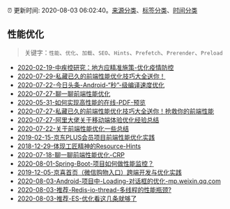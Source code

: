 :alarm_clock: 更新时间: 2020-08-03 06:02:40。[来源分类](../README.md)、[标签分类](../TAGS.md)、[时间分类](../TIMELINE.md)

## 性能优化


> 关键字：`性能`、`优化`、`加载`、`SEO`、`Hints`、`Prefetch`、`Prerender`、`Preload`



- [2020-02-19-中疾控研究：地方应精准施策-优化疫情防控](http://m.china.caixin.com/m/2020-02-20/101518002.html) 
- [2020-07-29-私藏已久的前端性能优化技巧大全送你！](https://www.ershicimi.com/p/15e1ba3be057a29a57318f45dc3b5732) 
- [2020-07-22-今日头条-Android-“秒”-级编译速度优化](https://www.ershicimi.com/p/03c5fb013e4698650a8216b81a2420b7) 
- [2020-07-27-聊一聊前端性能优化](https://www.ershicimi.com/p/95e4dc5c9a8b25adcad6702c692cca9a) 
- [2020-05-31-如何实现高性能的在线-PDF-预览](https://www.ershicimi.com/p/af3fec684371357e853529a1536b08fb) 
- [2020-07-27-私藏已久的前端性能优化技巧大全送你！抢救你的前端性能](https://www.ershicimi.com/p/f25de48730d428319449c2328f0bf7cd) 
- [2020-07-27-阿里大佬关于移动端体验优化经验总结](https://www.ershicimi.com/p/cd5177a646f341e973bff829773cd543) 
- [2020-07-22-关于前端性能优化一些总结](https://www.ershicimi.com/p/5207be6e2a27c9ac27e0af4b74561dfd) 
- [2019-02-15-京东PLUS会员项目前端性能优化实践](https://jdc.jd.com/archives/212962) 
- [2018-12-29-体现工匠精神的Resource-Hints](https://jdc.jd.com/archives/212917) 
- [2020-07-18-聊一聊前端性能优化-CRP](https://www.ershicimi.com/p/5c14be4e893f3261a0add4d4f152b003) 
- [2020-08-01-Spring-Boot-项目如何做性能监控？](https://www.ershicimi.com/p/e4f5be331fa439d9662102d1ccee4826) 
- [2019-12-05-京喜首页（微信购物入口）跨端开发与优化实践](https://juejin.im/post/5de66e916fb9a015fd699b46) 
- [2020-08-03-Android-项目中-Loading-对话框的优化-mp.weixin.qq.com](https://blogread.cn/news/go.php?idItem=13661&url=https%3A%2F%2Fmp.weixin.qq.com%2Fs%2FjFr7nvkSkKkmcxKx6xBieQ%3Fcomefrom%3Dhttps%253A%252F%252Fblogread.cn%252Fnews%252F) 
- [2020-08-03-推荐-Redis-io-thread-多线程的性能瓶颈?](https://toutiao.io/k/not1y08) 
- [2020-08-03-推荐-ES-优化看这几条就够了](https://toutiao.io/k/194ehwo) 